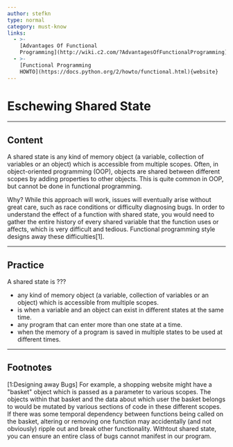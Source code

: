 ```yaml
---
author: stefkn
type: normal
category: must-know
links:
  - >-
    [Advantages Of Functional
    Programming](http://wiki.c2.com/?AdvantagesOfFunctionalProgramming){website}
  - >-
    [Functional Programming
    HOWTO](https://docs.python.org/2/howto/functional.html){website}
---
```


# Eschewing Shared State


---

## Content

A shared state is any kind of memory object (a variable, collection of variables or an object) which is accessible from multiple scopes. Often, in object-oriented programming (OOP), objects are shared between different scopes by adding properties to other objects. This is quite common in OOP, but cannot be done in functional programming.

Why? While this approach will work, issues will eventually arise without great care, such as race conditions or difficulty diagnosing bugs. In order to understand the effect of a function with shared state, you would need to gather the entire history of every shared variable that the function uses or affects, which is very difficult and tedious. Functional programming style designs away these difficulties[1].


---

## Practice

A shared state is ???

- any kind of memory object (a variable, collection of variables or an object) which is accessible from multiple scopes.
- is when a variable and an object can exist in different states at the same time.
- any program that can enter more than one state at a time.
- when the memory of a program is saved in multiple states to be used at different times.


---

## Footnotes

[1:Designing away Bugs]
For example, a shopping website might have a "basket" object which is passed as a parameter to various scopes. The objects within that basket and the data about which user the basket belongs to would be mutated by various sections of code in these different scopes. If there was some temporal dependency between functions being called on the basket, altering or removing one function may accidentally (and not obviously) ripple out and break other functionality. Withtout shared state, you can ensure an entire class of bugs cannot manifest in our program.
